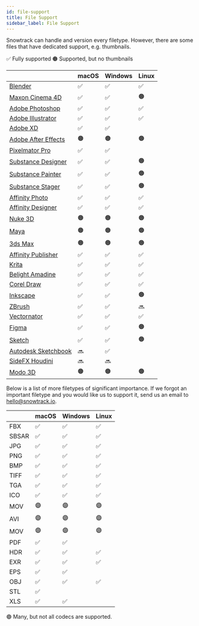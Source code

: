```yaml
---
id: file-support
title: File Support
sidebar_label: File Support
---
```


Snowtrack can handle and version every filetype. However, there are some files that have dedicated support, e.g. thumbnails.

✅ Fully supported
🟠 Supported, but no thumbnails

|                                                                                   | macOS | Windows | Linux  |
|-----------------------------------------------------------------------------------|-------|---------|--------|
| [Blender](https://www.blender.org)                                                | ✅     | ✅      | ✅     |
| [Maxon Cinema 4D](https://www.maxon.net)                                          | ✅     | ✅      | 🟠     |
| [Adobe Photoshop](https://www.adobe.com/ca/products/photoshop.html)               | ✅     | ✅      | ✅     |
| [Adobe Illustrator](https://www.adobe.com/ca/products/illustrator.html)           | ✅     | ✅      | ✅     |
| [Adobe XD](https://www.adobe.com/ca/products/xd.html)                             | ✅     | ✅      |      |
| [Adobe After Effects](https://www.adobe.com/ca/products/aftereffects.html)        | 🟠     | 🟠      | 🟠     |
| [Pixelmator Pro](https://www.pixelmator.com)                                      | ✅     | ✅      |        |
| [Substance Designer](https://www.adobe.com/ca/products/substance3d-designer.html) | ✅     | ✅      | 🟠     |
| [Substance Painter](https://www.adobe.com/ca/products/substance3d-painter.html)   | ✅     | ✅      | 🟠     |
| [Substance Stager](https://www.adobe.com/ca/products/substance3d-stager.html)     | ✅     | ✅      | 🟠     |
| [Affinity Photo](https://www.serif.com)                                            | ✅     | ✅      | ✅     |
| [Affinity Designer](https://www.serif.com)                                         | ✅     | ✅      | ✅     |
| [Nuke 3D](https://www.foundry.com/products/nuke-family/nuke)                      | 🟠     | 🟠      | 🟠     |
| [Maya](https://www.autodesk.ca/en/products/maya/overview)                         | 🟠     | 🟠      | 🟠     |
| [3ds Max](https://www.autodesk.ca/en/products/3ds-max/overview)                   | 🟠     | 🟠      | 🟠     |
| [Affinity Publisher](https://www.serif.com)                                        | ✅     | ✅      | ✅     |
| [Krita](https://www.krita.org)                                                    | ✅     | ✅      | ✅     |
| [Belight Amadine](https://www.amadine.com)                                        | ✅     | ✅      | ✅     |
| [Corel Draw](https://www.corel.com)                                               | ✅     | ✅      | ✅     |
| [Inkscape](https://www.inkscape.com)                                              | ✅     | ✅      | 🟠     |
| [ZBrush](https://www.zbrush.com)                                                  | ✅     | ✅      | 🔜     |
| [Vectornator](https://www.vectornator.io/)                                        | ✅     | ✅      | ✅     |
| [Figma](https://www.figma.com/)                                                    | ✅     | ✅      | 🟠     |
| [Sketch](https://www.sketch.com/)                                                 | ✅     | ✅      | 🟠     |
| [Autodesk Sketchbook](https://www.autodesk.com/products/sketchbook/overview)      | 🔜     | ✅      |        |
| [SideFX Houdini](https://www.sidefx.com)                                          | 🔜     | 🔜      |        |
| [Modo 3D](https://www.sidefx.com)                                                 | 🟠     | 🟠      | 🟠     |

Below is a list of more filetypes of significant importance. If we forgot an important filetype and you would like us to support it, send us an email to [hello@snowtrack.io](mailto:hello@snowtrack.io).

|      | macOS | Windows | Linux |
|------|-------|---------|-------|
| FBX  | ✅    | ✅      |   ✅   |
| SBSAR| ✅    | ✅      |   ✅   |
| JPG  | ✅    | ✅      |   ✅   |
| PNG  | ✅    | ✅      |   ✅   |
| BMP  | ✅    | ✅      |   ✅   |
| TIFF | ✅    | ✅      |   ✅   |
| TGA  | ✅    | ✅      |   ✅   |
| ICO  | ✅    | ✅      |   ✅   |
| MOV  | 🟣    | 🟣      |   🟣  |
| AVI  | 🟣    | 🟣      |   🟣  |
| MOV  | 🟣    | 🟣      |   🟣  |
| PDF  | ✅    | ✅      |       |
| HDR  | ✅    | ✅      |   ✅   |
| EXR  | ✅    | ✅      |   ✅   |
| EPS  | ✅    | ✅      |       |
| OBJ  | ✅    | ✅      |   ✅   |
| STL  | ✅    |         |       |
| XLS  | ✅    | ✅      |       |

🟣 Many, but not all codecs are supported.